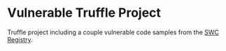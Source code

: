 # Vulnerable Truffle Project

Truffle project including a couple vulnerable code samples from the [SWC Registry](https://smartcontractsecurity.github.io/SWC-registry/).
